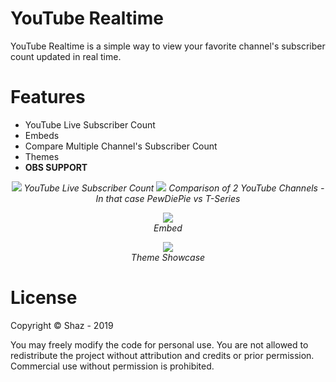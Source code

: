 # YouTube Realtime

YouTube Realtime is a simple way to view your favorite channel's subscriber count updated in real time.

# Features
* YouTube Live Subscriber Count
* Embeds
* Compare Multiple Channel's Subscriber Count
* Themes
* **OBS SUPPORT**

<p align="center">
  <img src="https://niggers.club/QIh.png">
  <i>YouTube Live Subscriber Count</i>
  
  <img src="https://niggers.club/QIh.png">
  <i>Comparison of 2 YouTube Channels - In that case PewDiePie vs T-Series</i>
</p>

<p align="center">
  <img src="https://niggers.club/c02.png"><br>
  <i>Embed</i>
</p>

<p align="center">
  <img src="https://niggers.club/jPG.gif"><br>
  <i>Theme Showcase</i>
</p>

# License
Copyright © Shaz - 2019

You may freely modify the code for personal use.  You are not allowed to redistribute the project without attribution and credits or prior permission. Commercial use without permission is prohibited.
